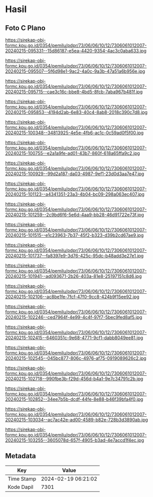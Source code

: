 # Hasil

## Foto C Plano

https://sirekap-obj-formc.kpu.go.id/0354/pemilu/pdpr/73/06/06/10/12/7306061012007-20240215-095331--15d86187-e5ea-4420-9354-4ac3c0aba633.jpg

https://sirekap-obj-formc.kpu.go.id/0354/pemilu/pdpr/73/06/06/10/12/7306061012007-20240215-095507--5f6d98e1-9ac2-4a0c-9a3b-47a51a6b956e.jpg

https://sirekap-obj-formc.kpu.go.id/0354/pemilu/pdpr/73/06/06/10/12/7306061012007-20240215-095715--cae3c16c-bbe8-4bd5-8fcb-7aba967b481f.jpg

https://sirekap-obj-formc.kpu.go.id/0354/pemilu/pdpr/73/06/06/10/12/7306061012007-20240215-095853--4194d2ab-6e83-40c4-8ab8-2018c390c7d8.jpg

https://sirekap-obj-formc.kpu.go.id/0354/pemilu/pdpr/73/06/06/10/12/7306061012007-20240215-100348--34813925-4e5e-4fb6-ac1c-0c59ad0f5f00.jpg

https://sirekap-obj-formc.kpu.go.id/0354/pemilu/pdpr/73/06/06/10/12/7306061012007-20240215-100755--e2a1a9fe-ad01-43b7-860f-618a65ffa9c2.jpg

https://sirekap-obj-formc.kpu.go.id/0354/pemilu/pdpr/73/06/06/10/12/7306061012007-20240215-100929--99d2a187-da03-4987-9ef1-23d0d3aa7e47.jpg

https://sirekap-obj-formc.kpu.go.id/0354/pemilu/pdpr/73/06/06/10/12/7306061012007-20240215-101123--a4341351-23a3-4b04-bc09-298a063ec407.jpg

https://sirekap-obj-formc.kpu.go.id/0354/pemilu/pdpr/73/06/06/10/12/7306061012007-20240215-101259--2c9bd6f6-5e6d-4aa9-bb28-46d91722e73f.jpg

https://sirekap-obj-formc.kpu.go.id/0354/pemilu/pdpr/73/06/06/10/12/7306061012007-20240215-101515--e1c23963-7b37-45f2-b323-d39b2cd67ae9.jpg

https://sirekap-obj-formc.kpu.go.id/0354/pemilu/pdpr/73/06/06/10/12/7306061012007-20240215-101737--fa8397e9-3d76-425c-95dc-b48add3e27e1.jpg

https://sirekap-obj-formc.kpu.go.id/0354/pemilu/pdpr/73/06/06/10/12/7306061012007-20240215-101941--ad093671-2b26-403a-81e8-25197151c8d6.jpg

https://sirekap-obj-formc.kpu.go.id/0354/pemilu/pdpr/73/06/06/10/12/7306061012007-20240215-102106--ac8be1fe-7fcf-47f0-9cc8-424b9f15ee92.jpg

https://sirekap-obj-formc.kpu.go.id/0354/pemilu/pdpr/73/06/06/10/12/7306061012007-20240215-102246--ced7964f-4e99-4c4f-97f7-5bec9fed8af5.jpg

https://sirekap-obj-formc.kpu.go.id/0354/pemilu/pdpr/73/06/06/10/12/7306061012007-20240215-102415--6460351c-9e68-4771-9cf1-dabb8049ee81.jpg

https://sirekap-obj-formc.kpu.go.id/0354/pemilu/pdpr/73/06/06/10/12/7306061012007-20240215-102545--045bc877-806c-4976-af75-0919089626c2.jpg

https://sirekap-obj-formc.kpu.go.id/0354/pemilu/pdpr/73/06/06/10/12/7306061012007-20240215-102718--990fbe3b-f29d-456d-b4a1-9e7c34791c2b.jpg

https://sirekap-obj-formc.kpu.go.id/0354/pemilu/pdpr/73/06/06/10/12/7306061012007-20240215-102852--34ee7b5b-dcdf-44fe-8e88-b46f39bfa4f0.jpg

https://sirekap-obj-formc.kpu.go.id/0354/pemilu/pdpr/73/06/06/10/12/7306061012007-20240215-103034--ac7ac42e-ad00-4589-b82e-728b3d3890ab.jpg

https://sirekap-obj-formc.kpu.go.id/0354/pemilu/pdpr/73/06/06/10/12/7306061012007-20240215-103255--3605078d-657f-4905-b3ad-4e7accd1f4ec.jpg


## Metadata

| Key        | Value               |
| ---------- | ------------------- |
| Time Stamp | 2024-02-19 06:21:02 |
| Kode Dapil | 7301                |



